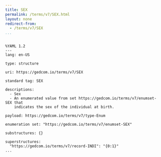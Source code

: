 ```yaml
---
title: SEX
permalink: /terms/v7/SEX.html
layout: none
redirect-from:
  - /terms/v7/SEX
...
```


```

%YAML 1.2
---
lang: en-US

type: structure

uri: https://gedcom.io/terms/v7/SEX

standard tag: SEX

descriptions:
  - Sex
  - An enumerated value from set https://gedcom.io/terms/v7/enumset-SEX that
    indicates the sex of the individual at birth.

payload: https://gedcom.io/terms/v7/type-Enum

enumeration set: "https://gedcom.io/terms/v7/enumset-SEX"

substructures: {}

superstructures:
  "https://gedcom.io/terms/v7/record-INDI": "{0:1}"
...

```
